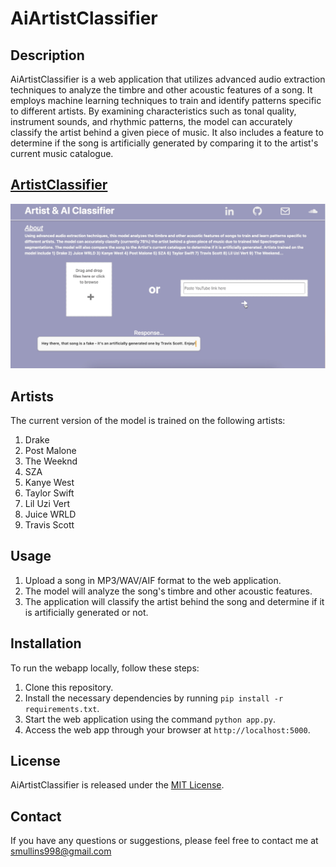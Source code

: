 # AiArtistClassifier

## Description

AiArtistClassifier is a web application that utilizes advanced audio extraction techniques to analyze the timbre and other acoustic features of a song. It employs machine learning techniques to train and identify patterns specific to different artists. By examining characteristics such as tonal quality, instrument sounds, and rhythmic patterns, the model can accurately classify the artist behind a given piece of music. It also includes a feature to determine if the song is artificially generated by comparing it to the artist's current music catalogue.

## **[ArtistClassifier](https://smullins.pythonanywhere.com/)**

![Alt Text](https://github.com/smullins998/ArtistClassifier4/blob/main/static/Screenshot%202023-06-05%20at%202.06.16%20PM.png?raw=true)

## Artists

The current version of the model is trained on the following artists:

1. Drake
2. Post Malone
3. The Weeknd
4. SZA
5. Kanye West
6. Taylor Swift
7. Lil Uzi Vert
8. Juice WRLD
9. Travis Scott

## Usage

1. Upload a song in MP3/WAV/AIF format to the web application.
2. The model will analyze the song's timbre and other acoustic features.
3. The application will classify the artist behind the song and determine if it is artificially generated or not.

## Installation

To run the webapp locally, follow these steps:

1. Clone this repository.
2. Install the necessary dependencies by running `pip install -r requirements.txt`.
3. Start the web application using the command `python app.py`.
4. Access the web app through your browser at `http://localhost:5000`.

## License

AiArtistClassifier is released under the [MIT License](LICENSE).

## Contact

If you have any questions or suggestions, please feel free to contact me at smullins998@gmail.com

